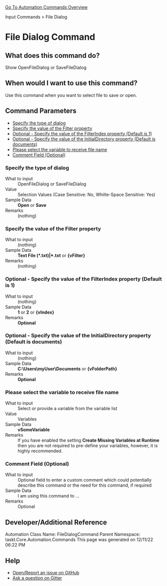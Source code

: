 <!--TITLE: File Dialog Command -->
<!-- SUBTITLE: a command in the Input Commands group. -->
[Go To Automation Commands Overview](/automation-commands.md)


Input Commands &gt; File Dialog


# File Dialog Command


## What does this command do?
Show OpenFileDialog or SaveFileDialog


## When would I want to use this command?
Use this command when you want to select file to save or open.


## Command Parameters
- [Specify the type of dialog](#param_0)
- [Specify the value of the Filter property](#param_1)
- [Optional - Specify the value of the FilterIndex property (Default is 1)](#param_2)
- [Optional - Specify the value of the InitialDirectory property (Default is documents)](#param_3)
- [Please select the variable to receive file name](#param_4)
- [Comment Field (Optional)](#param_5)


<a id="param_0"></a>
### Specify the type of dialog


<dl>
<dt>What to input</dt><dd>OpenFileDialog or SaveFileDialog</dd>
<dt>Value</dt><dd>Selection Values (Case Sensitive: No, Whilte-Space Sensitive: Yes)</dd>
<dt>Sample Data</dt><dd><strong>Open</strong> or <strong>Save</strong></dd>
<dt>Remarks</dt><dd>(nothing)</dd>
</dl>




<a id="param_1"></a>
### Specify the value of the Filter property


<dl>
<dt>What to input</dt><dd>(nothing)</dd>
<dt></dt><dd></dd>
<dt>Sample Data</dt><dd><strong>Text File (*.txt)|*.txt</strong> or <strong>{vFilter}</strong></dd>
<dt>Remarks</dt><dd>(nothing)</dd>
</dl>




<a id="param_2"></a>
### Optional - Specify the value of the FilterIndex property (Default is 1)


<dl>
<dt>What to input</dt><dd>(nothing)</dd>
<dt></dt><dd></dd>
<dt>Sample Data</dt><dd><strong>1</strong> or <strong>2</strong> or <strong>{vIndex}</strong></dd>
<dt>Remarks</dt><dd><strong>Optional</strong><br></dd>
</dl>




<a id="param_3"></a>
### Optional - Specify the value of the InitialDirectory property (Default is documents)


<dl>
<dt>What to input</dt><dd>(nothing)</dd>
<dt></dt><dd></dd>
<dt>Sample Data</dt><dd><strong>C:\Users\myUser\Documents</strong> or <strong>{vFolderPath}</strong></dd>
<dt>Remarks</dt><dd><strong>Optional</strong><br></dd>
</dl>




<a id="param_4"></a>
### Please select the variable to receive file name


<dl>
<dt>What to input</dt><dd>Select or provide a variable from the variable list</dd>
<dt>Value</dt><dd>Variables</dd>
<dt>Sample Data</dt><dd><strong>vSomeVariable</strong></dd>
<dt>Remarks</dt><dd>If you have enabled the setting <strong>Create Missing Variables at Runtime</strong> then you are not required to pre-define your variables, however, it is highly recommended.</dd>
</dl>




<a id="param_5"></a>
### Comment Field (Optional)


<dl>
<dt>What to input</dt><dd>Optional field to enter a custom comment which could potentially describe this command or the need for this command, if required</dd>
<dt></dt><dd></dd>
<dt>Sample Data</dt><dd>I am using this command to ...</dd>
<dt>Remarks</dt><dd>Optional</dd>
</dl>




## Developer/Additional Reference
Automation Class Name: FileDialogCommand
Parent Namespace: taskt.Core.Automation.Commands
This page was generated on 12/11/22 06:22 PM


## Help
- [Open/Report an issue on GitHub](https://github.com/saucepleez/taskt/issues/new)
- [Ask a question on Gitter](https://gitter.im/taskt-rpa/Lobby)
